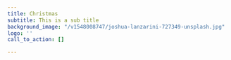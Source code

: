 ```yaml
---
title: Christmas
subtitle: This is a sub title
background_image: "/v1548008747/joshua-lanzarini-727349-unsplash.jpg"
logo: ''
call_to_action: []

---
```

